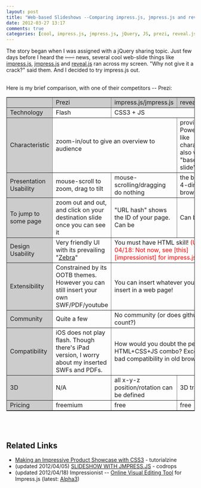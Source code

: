 ```yaml
---
layout: post
title: "Web-based Slideshows --Comparing impress.js, jmpress.js and reveal.js"
date: 2012-03-27 13:17
comments: true
categories: [cool, impress.js, jmpress.js, jQuery, JS, prezi, reveal.js, web slide, CSS3, English Post]
---
```

The story began when I was assigned with a jQuery sharing topic. Just few days before I heard the <strike><span style="color: #cccccc;">bad</span></strike> news, several cool web-slide things like <a href="http://bartaz.github.com/impress.js">impress.js</a>, <a href="http://shama.github.com/jmpress.js">jmpress.js</a> and <a href="http://lab.hakim.se/reveal-js/">reveal.js</a>&nbsp;ran across my screen. "Why not give it a crack?" said them. And I decided to try impress.js out.<br />
<br />
<div class="separator" style="clear: both; text-align: center;">
<span id="goog_724297899"></span><span id="goog_724297900"></span><a href="http://www.blogger.com/"></a>
</div>
Here is my brief comparison, with one of their competitors -- Prezi:<br />
<table border="1" cellpadding="0" cellspacing="0" style="border-collapse: collapse;">
<tbody>
<tr style="background: #CCCCCC;">
  <td style="text-align: left;" width="80"></td>
  <td><div style="text-align: center;">
<div style="text-align: left;">
Prezi</div>
</div>
</td>
  <td><div style="text-align: center;">
<div style="text-align: left;">
impress.js/jmpress.js</div>
</div>
</td>
  <td><div style="text-align: center;">
<div style="text-align: left;">
reveal.js</div>
</div>
</td>
 </tr>
<tr>
  <td style="background: #CCCCCC;"><div style="text-align: left;">
Technology</div>
</td>
  <td><div style="text-align: center;">
<div style="text-align: left;">
Flash</div>
</div>
</td>
  <td colspan="2"><div style="text-align: center;">
<div style="text-align: left;">
CSS3 + JS</div>
</div>
</td>
 </tr>
<tr>
  <td style="background: #CCCCCC;"><div style="text-align: left;">
Characteristic</div>
</td>
  <td colspan="2"><div style="text-align: center;">
<div style="text-align: left;">
zoom-in/out to give an overview to audience</div>
</div>
</td>
  <td><div style="text-align: left;">
provides more PowerPoint-like characteristics, also with the "basement slide"</div>
</td>
 </tr>
<tr>
  <td style="background: #CCCCCC;"><div style="text-align: left;">
Presentation Usability</div>
</td>
  <td><div style="text-align: left;">
mouse-scroll to zoom, drag to tilt</div>
</td>
  <td><div style="text-align: left;">
mouse-scrolling/dragging do nothing</div>
</td>
  <td><div style="text-align: left;">
the brand new 4-direction browsing</div>
</td>
 </tr>
<tr>
  <td style="background: #CCCCCC;"><div style="text-align: left;">
To jump to some page</div>
</td>
  <td><div style="text-align: left;">
zoom out and out, and click on your destination slide once you can see it</div>
</td>
  <td><div style="text-align: left;">
"URL hash" shows the ID of your page. Can be&nbsp;</div>
</td>
  <td><div style="text-align: left;">
Can be linked</div>
</td>
 </tr>
<tr>
  <td style="background: #CCCCCC;"><div style="text-align: left;">
Design Usability</div>
</td>
  <td><div style="text-align: left;">
Very friendly UI with its prevailing "<a href="http://prezi.com/learn/transformation-zebra-move-scale-rotate/">Zebra</a>"</div>
</td>
  <td colspan="2"><div style="text-align: left;">
You must have HTML skill! <font color="red">(Update 04/18: Not now, see [this][impressionist] for impress.js)</font></div>
</td>
 </tr>
<tr>
  <td style="background: #CCCCCC;"><div style="text-align: left;">
Extensibility</div>
</td>
  <td><div style="text-align: left;">
Constrained by its OOTB themes. However you can still insert your own SWF/PDF/youtube</div>
</td>
  <td colspan="2"><div style="text-align: left;">
You can insert whatever you can insert in a web page!</div>
</td>
</tr>
<tr>
  <td style="background: #CCCCCC;"><div style="text-align: left;">
Community</div>
</td>
  <td style="text-align: center;"><div style="text-align: left;">
Quite a few</div>
</td>
  <td colspan="2" style="text-align: center;"><div style="text-align: left;">
No community (or does github count?)</div>
</td>
</tr>
<tr>
  <td style="background: #CCCCCC;"><div style="text-align: left;">
Compatibility</div>
</td>
  <td><div style="text-align: left;">
iOS does not play flash. Though there's iPad version, I worry about my inserted SWFs and PDFs.</div>
</td>
  <td colspan="2"><div style="text-align: left;">
How would you doubt the perfect HTML+CSS+JS combo? Except the bad compatibility in old browsers.</div>
</td>
 </tr>
<tr>
  <td style="background: #CCCCCC;"><div style="text-align: left;">
3D</div>
</td>
  <td><div style="text-align: center;">
<div style="text-align: left;">
N/A</div>
</div>
</td>
  <td><div style="text-align: left;">
all x-y-z position/rotation can be defined</div>
</td>
  <td><div style="text-align: left;">
3D transition</div>
</td>
 </tr>
<tr>
  <td style="background: #CCCCCC;"><div style="text-align: left;">
Pricing</div>
</td>
  <td><div style="text-align: center;">
<div style="text-align: left;">
freemium</div>
</div>
</td>
  <td><div style="text-align: center;">
<div style="text-align: left;">
free</div>
</div>
</td>
  <td><div style="text-align: center;">
<div style="text-align: left;">
free</div>
</div>
</td>
 </tr>
</tbody></table>
<br />
<br />

Related Links
----
*	[Making an Impressive Product Showcase with CSS3](http://tutorialzine.com/2012/02/css3-product-showcase/) - tutorialzine
*	(updated 2012/04/05) [SLIDESHOW WITH JMPRESS.JS](http://tympanus.net/codrops/2012/04/05/slideshow-with-jmpress-js/) - codrops
*	(updated 2012/04/18) Impressionist -- [Online Visual Editing Tool][impressionist] for Impress.js (latest: [Alpha3][])

[impressionist]:https://github.com/hsivaramx/Impressionist
[Alpha3]:http://www.hsivaram.com/impressionist/alpha3/
